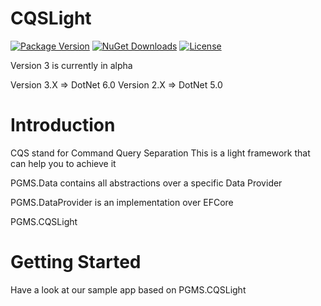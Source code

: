 # CQSLight

[![Package Version](https://img.shields.io/nuget/v/PGMS.CQSLight.svg)](https://www.nuget.org/packages/PGMS.CQSLight)
[![NuGet Downloads](https://img.shields.io/nuget/dt/PGMS.CQSLight.svg)](https://www.nuget.org/packages/PGMS.CQSLight)
[![License](https://img.shields.io/github/license/gadjio/CQSLight.svg)](https://github.com/gadjio/CQSLight/blob/master/LICENSE)

Version 3 is currently in alpha

Version 3.X => DotNet 6.0
Version 2.X => DotNet 5.0


# Introduction 
CQS stand for Command Query Separation
This is a light framework that can help you to achieve it

PGMS.Data contains all abstractions over a specific Data Provider

PGMS.DataProvider is an implementation over EFCore

PGMS.CQSLight 

# Getting Started
Have a look at our sample app based on PGMS.CQSLight
